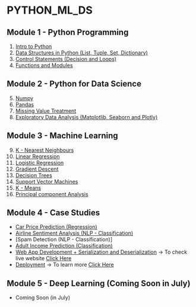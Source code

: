 # PYTHON_ML_DS

## Module 1 - Python Programming
  1. [Intro to Python](https://github.com/bansalkanav/PYTHON_ML_DS/tree/master/1.%20Intro%20to%20Python)
  2. [Data Structures in Python (List, Tuple, Set, Dictionary)](https://github.com/bansalkanav/PYTHON_ML_DS/tree/master/2.%20Data%20Structures)
  3. [Control Statements (Decision and Loops)](https://github.com/bansalkanav/PYTHON_ML_DS/tree/master/3.%20Control%20Statements)
  4. [Functions and Modules](https://github.com/bansalkanav/PYTHON_ML_DS/tree/master/4.%20Functions%20and%20Modules)
 
## Module 2 - Python for Data Science
  5. [Numpy](https://github.com/bansalkanav/PYTHON_ML_DS/tree/master/5.%20Numpy)
  6. [Pandas](https://github.com/bansalkanav/PYTHON_ML_DS/tree/master/6.%20Pandas)
  7. [Missing Value Treatment](https://github.com/bansalkanav/PYTHON_ML_DS/tree/master/7.%20Missing%20Value%20Treatment)
  8. [Exploratory Data Analysis (Matplotlib, Seaborn and Plotly)](https://github.com/bansalkanav/PYTHON_ML_DS/tree/master/8.%20EDA)
  
 ## Module 3 - Machine Learning
  9. [K - Nearest Neighbours](https://github.com/bansalkanav/PYTHON_ML_DS/tree/master/9.%20K%20-%20NN)
  10. [Linear Regression](https://github.com/bansalkanav/PYTHON_ML_DS/tree/master/10.%20Linear%20Regression)
  11. [Logistic Regression](https://github.com/bansalkanav/PYTHON_ML_DS/tree/master/11.%20Logistic%20Regression)
  12. [Gradient Descent](https://github.com/bansalkanav/PYTHON_ML_DS/tree/master/12.%20Gradient%20Descent)
  13. [Decision Trees](https://github.com/bansalkanav/PYTHON_ML_DS/tree/master/13.%20Decision%20Trees)
  14. [Support Vector Machines](https://github.com/bansalkanav/PYTHON_ML_DS/tree/master/14.%20Support%20Vector%20Machines)
  15. [K - Means](https://github.com/bansalkanav/PYTHON_ML_DS/tree/master/15.%20K%20Means)
  16. [Principal component Analysis](https://github.com/bansalkanav/PYTHON_ML_DS/tree/master/16.%20PCA)
  
## Module 4 - Case Studies
  - [Car Price Prediction (Regression)](https://github.com/bansalkanav/PYTHON_ML_DS/tree/master/Case%20Studies/1.%20Car%20Price%20Prediction)
  - [Airline Sentiment Analysis (NLP - Classification)](https://github.com/bansalkanav/PYTHON_ML_DS/tree/master/Case%20Studies/2.%20Airline%20Sentiment%20Analyser)
  - [Spam Detection (NLP - Classification)]
  - [Adult Income Prediction (Classification)](https://github.com/bansalkanav/PYTHON_ML_DS/tree/master/Case%20Studies/3.%20Adult%20Income%20Prediction)
  - [Web App Development + Serialization and Deserialization](https://github.com/bansalkanav/PYTHON_ML_DS/tree/master/Case%20Studies/4.%20web_app) -> To check live website [Click Here](http://18.217.168.12:8501/)
  - [Deployment](http://18.217.168.12:8502/) -> To learn more [Click Here](http://18.217.168.12:8502/)

## Module 5 - Deep Learning (Coming Soon in July)
  - Coming Soon (in July)
